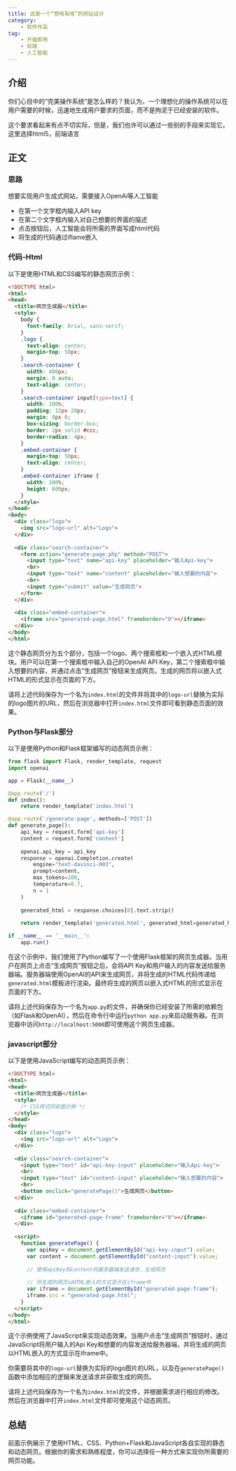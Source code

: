 ```yaml
---
title: 这是一个“想啥有啥”的网站设计
category:
    - 软件作品
tag:
    - 开箱即用
    - 前端
    - 人工智能
---
```

## 介绍
你们心目中的“完美操作系统”是怎么样的？我认为，一个理想化的操作系统可以在用户需要的时候，迅速地生成用户要求的页面，而不是拘泥于已经安装的软件。

这个要求看起来有点不切实际，但是，我们也许可以通过一些别的手段来实现它。这里选择html5，前端语言
## 正文
### 思路 
想要实现用户生成式网站，需要接入OpenAi等人工智能
- 在第一个文字框内输入API key
- 在第二个文字框内输入对自己想要的界面的描述
- 点击按钮后，人工智能会将所需的界面写成html代码
- 将生成的代码通过iflame嵌入
### 代码-Html
以下是使用HTML和CSS编写的静态网页示例：

```html
<!DOCTYPE html>
<html>
<head>
  <title>网页生成器</title>
  <style>
    body {
      font-family: Arial, sans-serif;
    }
    .logo {
      text-align: center;
      margin-top: 50px;
    }
    .search-container {
      width: 400px;
      margin: 0 auto;
      text-align: center;
    }
    .search-container input[type=text] {
      width: 100%;
      padding: 12px 20px;
      margin: 8px 0;
      box-sizing: border-box;
      border: 2px solid #ccc;
      border-radius: 4px;
    }
    .embed-container {
      margin-top: 50px;
      text-align: center;
    }
    .embed-container iframe {
      width: 100%;
      height: 600px;
    }
  </style>
</head>
<body>
  <div class="logo">
    <img src="logo-url" alt="Logo">
  </div>
  
  <div class="search-container">
    <form action="generate-page.php" method="POST">
      <input type="text" name="api-key" placeholder="输入Api-key">
      <br>
      <input type="text" name="content" placeholder="输入想要的内容">
      <br>
      <input type="submit" value="生成网页">
    </form>
  </div>
  
  <div class="embed-container">
    <iframe src="generated-page.html" frameborder="0"></iframe>
  </div>
</body>
</html>
```

这个静态网页分为五个部分，包括一个logo、两个搜索框和一个嵌入式HTML模块。用户可以在第一个搜索框中输入自己的OpenAI API Key，第二个搜索框中输入想要的内容，并通过点击“生成网页”按钮来生成网页。生成的网页将以嵌入式HTML的形式显示在页面的下方。

请将上述代码保存为一个名为`index.html`的文件并将其中的`logo-url`替换为实际的logo图片的URL，然后在浏览器中打开`index.html`文件即可看到静态页面的效果。
### Python与Flask部分
以下是使用Python和Flask框架编写的动态网页示例：

```python
from flask import Flask, render_template, request
import openai

app = Flask(__name__)

@app.route('/')
def index():
    return render_template('index.html')

@app.route('/generate-page', methods=['POST'])
def generate_page():
    api_key = request.form['api-key']
    content = request.form['content']
    
    openai.api_key = api_key
    response = openai.Completion.create(
        engine="text-davinci-003",
        prompt=content,
        max_tokens=200,
        temperature=0.7,
        n = 1
    )
    
    generated_html = response.choices[0].text.strip()
    
    return render_template('generated.html', generated_html=generated_html)

if __name__ == '__main__':
    app.run()
```

在这个示例中，我们使用了Python编写了一个使用Flask框架的网页生成器。当用户在网页上点击“生成网页”按钮之后，会将API Key和用户输入的内容发送给服务器端。服务器端使用OpenAI的API来生成网页，并将生成的HTML代码传递给`generated.html`模板进行渲染。最终将生成的网页以嵌入式HTML的形式显示在页面的下方。

请将上述代码保存为一个名为`app.py`的文件，并确保你已经安装了所需的依赖包（如Flask和OpenAI），然后在命令行中运行`python app.py`来启动服务器。在浏览器中访问`http://localhost:5000`即可使用这个网页生成器。
### javascript部分
以下是使用JavaScript编写的动态网页示例：

```html
<!DOCTYPE html>
<html>
<head>
  <title>网页生成器</title>
  <style>
    /* CSS样式同前面示例 */
  </style>
</head>
<body>
  <div class="logo">
    <img src="logo-url" alt="Logo">
  </div>
  
  <div class="search-container">
    <input type="text" id="api-key-input" placeholder="输入Api-key">
    <br>
    <input type="text" id="content-input" placeholder="输入想要的内容">
    <br>
    <button onclick="generatePage()">生成网页</button>
  </div>
  
  <div class="embed-container">
    <iframe id="generated-page-frame" frameborder="0"></iframe>
  </div>
  
  <script>
    function generatePage() {
      var apiKey = document.getElementById("api-key-input").value;
      var content = document.getElementById("content-input").value;
      
      // 使用apiKey和content向服务器端发送请求，生成网页
      
      // 将生成的网页以HTML嵌入的方式显示在iframe中
      var iframe = document.getElementById("generated-page-frame");
      iframe.src = "generated-page.html";
    }
  </script>
</body>
</html>
```

这个示例使用了JavaScript来实现动态效果。当用户点击“生成网页”按钮时，通过JavaScript将用户输入的Api Key和想要的内容发送给服务器端，并将生成的网页以HTML嵌入的方式显示在iframe中。

你需要将其中的`logo-url`替换为实际的logo图片的URL，以及在`generatePage()`函数中添加相应的逻辑来发送请求并获取生成的网页。

请将上述代码保存为一个名为`index.html`的文件，并根据需求进行相应的修改。然后在浏览器中打开`index.html`文件即可使用这个动态网页。
## 总结
前面示例展示了使用HTML、CSS、Python+Flask和JavaScript各自实现的静态和动态网页。根据你的需求和熟练程度，你可以选择任一种方式来实现你所需要的网页功能。